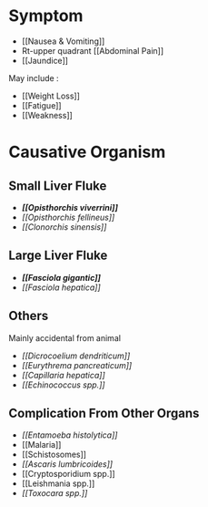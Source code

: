# Symptom
- [[Nausea & Vomiting]]
- Rt-upper quadrant [[Abdominal Pain]]
- [[Jaundice]]

May include :
- [[Weight Loss]]
- [[Fatigue]]
- [[Weakness]]

# Causative Organism
## Small Liver Fluke
- ***[[Opisthorchis viverrini]]***
- *[[Opisthorchis fellineus]]*
- *[[Clonorchis sinensis]]*

## Large Liver Fluke
- ***[[Fasciola gigantic]]***
- *[[Fasciola hepatica]]*

## Others
Mainly accidental from animal
- *[[Dicrocoelium dendriticum]]*
- *[[Eurythrema pancreaticum]]*
- *[[Capillaria hepatica]]*
- *[[Echinococcus spp.]]*

## Complication From Other Organs
- *[[Entamoeba histolytica]]*
- [[Malaria]]
- [[Schistosomes]]
- *[[Ascaris lumbricoides]]*
- [[Cryptosporidium spp.]]
- [[Leishmania spp.]]
- *[[Toxocara spp.]]*